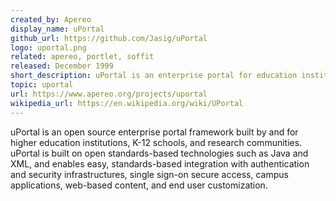 ```yaml
---
created_by: Apereo
display_name: uPortal
github_url: https://github.com/Jasig/uPortal
logo: uportal.png
related: apereo, portlet, soffit
released: December 1999
short_description: uPortal is an enterprise portal for education institutions.
topic: uportal
url: https://www.apereo.org/projects/uportal
wikipedia_url: https://en.wikipedia.org/wiki/UPortal
---
```

uPortal is an open source enterprise portal framework built by and for higher education institutions, K-12 schools, and research communities. uPortal is built on open standards-based technologies such as Java and XML, and enables easy, standards-based integration with authentication and security infrastructures, single sign-on secure access, campus applications, web-based content, and end user customization.
